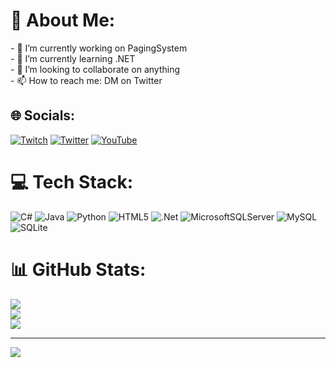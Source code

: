 # 💫 About Me: 
<p>- 🔭 I’m currently working on PagingSystem<br> - 🌱 I’m currently learning .NET<br>- 👯 I’m looking to collaborate on anything<br>- 📫 How to reach me: DM on Twitter</p>


## 🌐 Socials:
[![Twitch](https://img.shields.io/badge/Twitch-%239146FF.svg?logo=Twitch&logoColor=white)](https://twitch.tv/calKU) [![Twitter](https://img.shields.io/badge/Twitter-%231DA1F2.svg?logo=Twitter&logoColor=white)](https://twitter.com/_calKU) [![YouTube](https://img.shields.io/badge/YouTube-%23FF0000.svg?logo=YouTube&logoColor=white)](https://youtube.com/@@calku5739) 

# 💻 Tech Stack:
![C#](https://img.shields.io/badge/c%23-%23239120.svg?style=for-the-badge&logo=c-sharp&logoColor=white) ![Java](https://img.shields.io/badge/java-%23ED8B00.svg?style=for-the-badge&logo=openjdk&logoColor=white) ![Python](https://img.shields.io/badge/python-3670A0?style=for-the-badge&logo=python&logoColor=ffdd54) ![HTML5](https://img.shields.io/badge/html5-%23E34F26.svg?style=for-the-badge&logo=html5&logoColor=white) ![.Net](https://img.shields.io/badge/.NET-5C2D91?style=for-the-badge&logo=.net&logoColor=white) ![MicrosoftSQLServer](https://img.shields.io/badge/Microsoft%20SQL%20Server-CC2927?style=for-the-badge&logo=microsoft%20sql%20server&logoColor=white) ![MySQL](https://img.shields.io/badge/mysql-%2300000f.svg?style=for-the-badge&logo=mysql&logoColor=white) ![SQLite](https://img.shields.io/badge/sqlite-%2307405e.svg?style=for-the-badge&logo=sqlite&logoColor=white)
# 📊 GitHub Stats:
![](https://github-readme-stats.vercel.app/api?username=calKU0&theme=radical&hide_border=false&include_all_commits=false&count_private=false)<br/>
![](https://github-readme-streak-stats.herokuapp.com/?user=calKU0&theme=radical&hide_border=false)<br/>
![](https://github-readme-stats.vercel.app/api/top-langs/?username=calKU0&theme=radical&hide_border=false&include_all_commits=false&count_private=false&layout=compact)

---
[![](https://visitcount.itsvg.in/api?id=calKU0&icon=0&color=0)](https://visitcount.itsvg.in)

